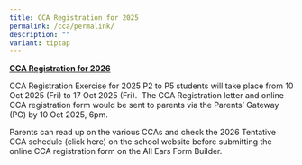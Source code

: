 ```yaml
---
title: CCA Registration for 2025
permalink: /cca/permalink/
description: ""
variant: tiptap
---
```

<p><strong><u>CCA Registration for 2026</u></strong>
</p>
<p>CCA Registration Exercise for 2025 P2 to P5 students will take place from
10 Oct 2025 (Fri) to 17 Oct 2025 (Fri).&nbsp; The CCA Registration letter
and online CCA registration form would be sent to parents via the Parents’
Gateway (PG) by 10 Oct 2025, 6pm.&nbsp;</p>
<p>Parents can read up on the various CCAs and check the 2026 Tentative CCA
schedule (click here) on the school website before submitting the online
CCA registration form on the All Ears Form Builder.</p>